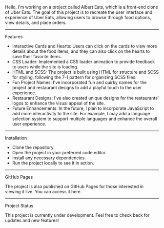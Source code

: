 Hello, I'm working on a project called Albert Eats, which is a front-end clone of Uber Eats. The goal of this project is to recreate the user interface and experience of Uber Eats, allowing users to browse through food options, view details, and place orders.

----------

Features

- Interactive Cards and Hearts: Users can click on the cards to view more details about the food items, and they can also click on the hearts to save their favorite items.
- CSS Loader: Implemented a CSS loader animation to provide feedback to users while the site is loading.
- HTML and SCSS: The project is built using HTML for structure and SCSS for styling, following the 7-1 pattern for organizing SCSS files.
- Fun Project Names: I've incorporated fun and quirky names for the project and restaurant designs to add a playful touch to the user experience.
- Restaurant Designs: I've also created unique designs for the restaurants' logos to enhance the visual appeal of the site.
- Future Enhancements: In the future, I plan to incorporate JavaScript to add more interactivity to the site. For example, I may add a language selection system to support multiple languages and enhance the overall user experience.

----------

Installation

- Clone the repository.
- Open the project in your preferred code editor.
- Install any necessary dependencies.
- Run the project locally to see it in action.

----------

GitHub Pages

The project is also published on GitHub Pages for those interested in viewing it live. You can access it here.

----------

Project Status

This project is currently under development. Feel free to check back for updates and new features!

